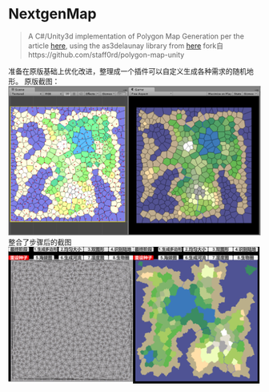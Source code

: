 NextgenMap
==============

> A C#/Unity3d implementation of Polygon Map Generation per the article [here](http://www-cs-students.stanford.edu/~amitp/game-programming/polygon-map-generation/), using the
as3delaunay library from [here](https://github.com/jceipek/Unity-delaunay)
fork自https://github.com/staff0rd/polygon-map-unity

准备在原版基础上优化改进，整理成一个插件可以自定义生成各种需求的随机地形。
原版截图：
![Polygon Map Generator](/screenshot.PNG?raw=true)
整合了步骤后的截图
![NMap](/screenshot1.png?raw=true)